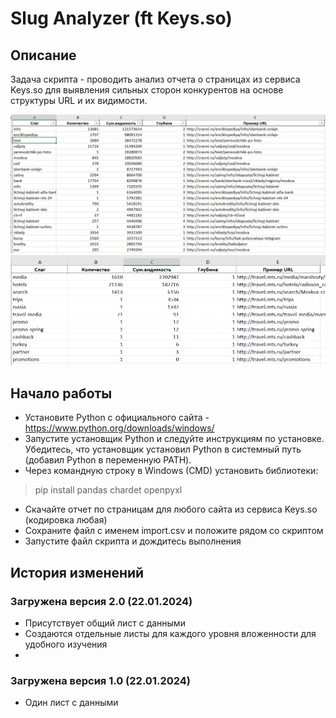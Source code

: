 # Slug Analyzer (ft Keys.so)

## Описание
Задача скрипта - проводить анализ отчета о страницах из сервиса Keys.so для выявления сильных сторон конкурентов на основе структуры URL и их видимости.

![Результаты](/images/demo.png)
![Результаты](/images/demo2.png)

## Начало работы
* Установите Python с официального сайта - https://www.python.org/downloads/windows/
* Запустите установщик Python и следуйте инструкциям по установке. Убедитесь, что установщик установил Python в системный путь (добавил Python в переменную PATH).
* Через командную строку в Windows (CMD) установить библиотеки:
> pip install pandas chardet openpyxl
* Скачайте отчет по страницам для любого сайта из сервиса Keys.so (кодировка любая)
* Сохраните файл с именем import.csv и положите рядом со скриптом
* Запустите файл скрипта и дождитесь выполнения

## История изменений
### Загружена версия 2.0 (22.01.2024)
* Присутствует общий лист с данными
* Создаются отдельные листы для каждого уровня вложенности для удобного изучения
* 

### Загружена версия 1.0 (22.01.2024)
* Один лист с данными
